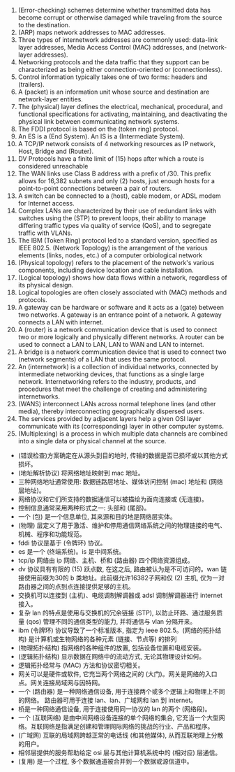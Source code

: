 1. (Error-checking) schemes determine whether transmitted data has become corrupt or otherwise damaged while traveling from the source to the destination.  
2. (ARP) maps network addresses to MAC addresses.  
3. Three types of internetwork addresses are commonly used: data-link layer addresses, Media Access Control (MAC) addresses, and  (network-layer addresses). 
4. Networking protocols and the data traffic that they support can be characterized as being either connection-oriented or  (connectionless).  
5. Control information typically takes one of two forms: headers and  (trailers).  
6. A (packet)  is an information unit whose source and destination are network-layer entities.  
7. The (physical) layer defines the electrical, mechanical, procedural, and functional specifications for activating, maintaining, and deactivating the physical link between communicating network systems.  
8. The FDDI protocol is based on the (token ring) protocol. 
9. An ES is a (End System). An IS is a (Intermediate System). 
10. A TCP/IP network consists of 4 networking resources as IP network, Host, Bridge and  (Router). 
11. DV Protocols have a finite limit of  (15)  hops after which a route is considered unreachable 
12. The WAN links use Class B address with a prefix of /30. This prefix allows for 16,382 subnets and     only  (2) hosts, just enough hosts for a point-to-point connections between a pair of routers. 
13. A switch can be connected to a (host), cable modem, or ADSL modem for Internet access.  
14. Complex LANs are characterized by their use of redundant links with switches using the (STP)  to prevent loops, their ability to manage differing traffic types via quality of service (QoS), and to segregate traffic with VLANs. 
15. The IBM  (Token Ring) protocol led to a standard version, specified as IEEE 802.5. (Network Topology)  is the arrangement of the various elements (links, nodes, etc.) of a computer orbiological network 
16. (Physical topology)  refers to the placement of the network's various components, including device location and cable installation. 
17. (Logical topology)  shows how data flows within a network, regardless of its physical design. 
18. Logical topologies are often closely associated with (MAC) methods and protocols. 
19. A gateway can be hardware or software and it acts as a  (gate)  between two networks. A gateway is an entrance point of a network. A gateway connects a LAN with internet.  
20. A (router)  is a network communication device that is used to connect two or more logically and physically different networks.  A router can be used to connect a LAN to LAN, LAN to WAN and LAN to internet. 
21. A bridge is a network communication device that is used to connect two  (network segments)  of a LAN that uses the same protocol.  
22. An  (internetwork)  is a collection of individual networks, connected by intermediate networking devices, that functions as a single large network. Internetworking refers to the industry, products, and procedures that meet the challenge of creating and administering internetworks. 
23. (WANS)  interconnect LANs across normal telephone lines (and other media), thereby interconnecting geographically dispersed users. 
24. The services provided by adjacent layers help a given OSI layer communicate with its (corresponding)  layer in other computer systems. 
25. (Multiplexing)  is a process in which multiple data channels are combined into a single data or physical channel at the source. 

* (错误检查)方案确定在从源头到目的地时, 传输的数据是否已损坏或以其他方式损坏。 
* (地址解析协议) 将网络地址映射到 mac 地址。 
* 三种网络地址通常使用: 数据链路层地址、媒体访问控制 (mac) 地址和 (网络层地址)。
* 网络协议和它们所支持的数据通信可以被描绘为面向连接或 (无连接)。 
* 控制信息通常采用两种形式之一: 头部和 (尾部)。 
* 一个 (包) 是一个信息单位, 其来源和目的地是网络层实体。 
* (物理) 层定义了用于激活、维护和停用通信网络系统之间的物理链接的电气、机械、程序和功能规范。 
* fddi 协议是基于 (令牌环) 协议。
* es 是一个 (终端系统)。is 是中间系统。
* tcp/ip 网络由 ip 网络、主机、桥和 (路由器) 四个网络资源组成。
* dv 协议具有有限的 (15) 跃点数, 在这之后, 路由被认为是不可访问的。wan 链接使用前缀为30的 b 类地址。此前缀允许16382子网和仅 (2) 主机, 仅为一对路由器之间的点到点连接提供足够的主机。
* 交换机可以连接到 (主机)、电缆调制解调器或 adsl 调制解调器进行 internet 接入。 
* 复杂 lan 的特点是使用与交换机的冗余链接 (STP), 以防止环路、通过服务质量 (qos) 管理不同的通信类型的能力, 并将通信与 vlan 分隔开来。
* ibm (令牌环) 协议导致了一个标准版本, 指定为 ieee 802.5。(网络的拓扑结构) 是计算机或生物网络的各种元素 (链接、节点等) 的排列
* (物理拓扑结构) 指网络的各种组件的放置, 包括设备位置和电缆安装。
* (逻辑拓扑结构) 显示数据在网络中的流动方式, 无论其物理设计如何。
* 逻辑拓扑经常与 (MAC) 方法和协议密切相关。
* 网关可以是硬件或软件, 它充当两个网络之间的 (大门)。网关是网络的入口点。网关连接局域网与因特网。 
* 一个 (路由器) 是一种网络通信设备, 用于连接两个或多个逻辑上和物理上不同的网络。 路由器可用于连接 lan、lan、广域网和 lan 到 internet。
* 桥是一种网络通信设备, 用于连接使用同一协议的 lan 的两个 (网络段)。 
* 一个 (互联网络) 是由中间网络设备连接的单个网络的集合, 它充当一个大型网络。互联网络是指满足创建和管理网际网络的挑战的行业、产品和程序。
* (广域网) 互联的局域网跨越正常的电话线 (和其他媒体), 从而互联地理上分散的用户。
* 相邻层提供的服务帮助给定 osi 层与其他计算机系统中的 (相对应) 层通信。
* (复用) 是一个过程, 多个数据通道被合并到一个数据或源信道中。
